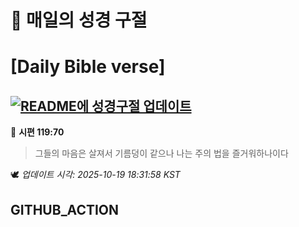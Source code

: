 # 🙏 매일의 성경 구절
# [Daily Bible verse]
## [![README에 성경구절 업데이트](https://github.com/DONGSUKA/first_test/actions/workflows/update-readme-bible.yml/badge.svg)](https://github.com/DONGSUKA/first_test/actions/workflows/update-readme-bible.yml)
<!-- START_BIBLE_VERSE -->
📖 **시편 119:70**
> 그들의 마음은 살져서 기름덩이 같으나 나는 주의 법을 즐거워하나이다

🕊️ _업데이트 시각: 2025-10-19 18:31:58 KST_
  <!-- END_BIBLE_VERSE -->
## GITHUB_ACTION
